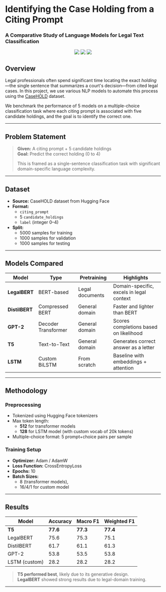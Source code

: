 #  Identifying the Case Holding from a Citing Prompt  
### A Comparative Study of Language Models for Legal Text Classification

<p align="center">
  <img src="https://img.shields.io/badge/NLP-LegalBERT-blue?style=flat-square"/>
  <img src="https://img.shields.io/badge/Task-Multiple_Choice_Classification-green?style=flat-square"/>
  <img src="https://img.shields.io/badge/Dataset-CaseHOLD-orange?style=flat-square"/>
</p>

##  Overview

Legal professionals often spend significant time locating the exact *holding*—the single sentence that summarizes a court's decision—from cited legal cases. In this project, we use various NLP models to automate this process using the [CaseHOLD](https://huggingface.co/datasets/casehold/casehold) dataset.

We benchmark the performance of 5 models on a multiple-choice classification task where each citing prompt is associated with five candidate holdings, and the goal is to identify the correct one.

---

##  Problem Statement

> **Given:** A citing prompt + 5 candidate holdings  
> **Goal:** Predict the correct holding (0 to 4)  
>  
> This is framed as a single-sentence classification task with significant domain-specific language complexity.

---

##  Dataset

- **Source:** CaseHOLD dataset from Hugging Face
- **Format:**  
  - `citing_prompt`  
  - 5 `candidate_holdings`  
  - `label` (integer 0–4)
- **Split:**  
  - 5000 samples for training  
  - 1000 samples for validation  
  - 1000 samples for testing  

---

##  Models Compared

| Model         | Type               | Pretraining         | Highlights                              |
|---------------|--------------------|---------------------|------------------------------------------|
| **LegalBERT** | BERT-based         | Legal documents     | Domain-specific, excels in legal context |
| **DistilBERT**| Compressed BERT    | General domain      | Faster and lighter than BERT             |
| **GPT-2**     | Decoder Transformer| General domain      | Scores completions based on likelihood   |
| **T5**        | Text-to-Text       | General domain      | Generates correct answer as a letter     |
| **LSTM**      | Custom BiLSTM      | From scratch        | Baseline with embeddings + attention     |

---

##  Methodology

###  Preprocessing
- Tokenized using Hugging Face tokenizers
- Max token length:
  - **512** for transformer models
  - **128** for LSTM model (with custom vocab of 20k tokens)
- Multiple-choice format: 5 prompt+choice pairs per sample

### Training Setup
- **Optimizer:** Adam / AdamW
- **Loss Function:** CrossEntropyLoss
- **Epochs:** 10
- **Batch Sizes:** 
  - 8 (transformer models), 
  - 16/4/1 for custom model

---

## Results

| Model         | Accuracy | Macro F1 | Weighted F1 |
|---------------|----------|----------|-------------|
| **T5**        | **77.6** | **77.3** | **77.4**     |
| LegalBERT     | 75.6     | 75.3     | 75.1         |
| DistilBERT    | 61.7     | 61.1     | 61.3         |
| GPT-2         | 53.8     | 53.5     | 53.8         |
| LSTM (custom) | 28.2     | 28.2     | 28.2         |

>  **T5 performed best**, likely due to its generative design.  
>  **LegalBERT** showed strong results due to legal-domain training.

---

